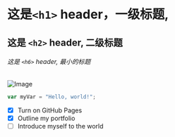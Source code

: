 # 这是`<h1>` header，一级标题,

## 这是 `<h2>` header, 二级标题

###### 这是 `<h6>` header, 最小的标题

![Image](https://octodex.github.com/images/yaktocat.png)

``` javascript
var myVar = "Hello, world!";
```
- [x] Turn on GitHub Pages
- [x] Outline my portfolio
- [ ] Introduce myself to the world

